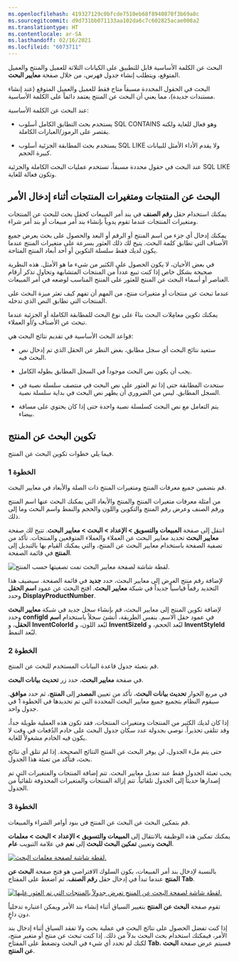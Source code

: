 ```yaml
---
ms.openlocfilehash: 419327129c0bfcde7510eb68f8940870f3b69a0c
ms.sourcegitcommit: d9d731bb071133aa102da6c7c602825acae008a2
ms.translationtype: HT
ms.contentlocale: ar-SA
ms.lasthandoff: 02/16/2021
ms.locfileid: "6073711"
---
```

البحث عن الكلمة الأساسية قابل للتطبيق على الكيانات الثلاثة للعميل والمنتج والعميل المتوقع، ويتطلب إنشاء جدول فهرس، من خلال صفحة **معايير البحث**.

 
البحث في الحقول المحددة مسبقاً متاح فقط للعميل والعميل المتوقع (عند إنشاء مستندات جديدة)، مما يعني أن البحث عن المنتج يعتمد دائماً على الكلمة الأساسية.


عند البحث عن الكلمة الأساسية:

-   يستخدم بحث التطابق الكامل أسلوب SQL CONTAINS وهو فعال للغاية ولكنه يقتصر على الرموز/العبارات الكاملة.

-   يستخدم بحث المطابقة الجزئية أسلوب SQL LIKE ولا يقدم الأداء الأمثل للبيانات كبيرة الحجم.

عند البحث في حقول محددة مسبقاً، تستخدم عمليات البحث الكاملة والجزئية SQL LIKE وتكون فعالة للغاية.

## <a name="search-for-products-and-product-variants-during-order-entry"></a>البحث عن المنتجات ومتغيرات المنتجات أثناء إدخال الأمر

يمكنك استخدام حقل **رقم الصنف** في بند أمر المبيعات كحقل بحث للبحث عن المنتجات ومتغيرات المنتجات عندما تقوم يدوياً بإنشاء بند أمر مبيعات أو بند أمر شراء.

يمكنك إدخال أي جزء من اسم المنتج أو الرقم أو البعد والحصول على بحث يعرض جميع الأصناف التي تطابق كلمة البحث. يتيح لك ذلك العثور بسرعة على متغيرات المنتج عندما يكون لديك فقط سلسلة التكوين أو أحد أبعاد المنتج المتاحة.

في بعض الأحيان، لا يكون الحصول على الكثير من شيء ما هو الأمثل. هذه النظرية صحيحة بشكل خاص إذا كنت تبيع عدداً من المنتجات المتشابهة وتحاول تذكر أرقام العناصر أو أسماء البحث عن المنتج للعثور على المنتج المناسب لوضعه في أمر المبيعات.

عندما تبحث عن منتجات أو متغيرات منتج، من المهم أن تفهم كيف تعثر ميزة البحث على المنتجات التي تطابق النص الذي تدخله.

يمكنك تكوين معامِلات البحث بناءً على نوع البحث للمطابقة الكاملة أو الجزئية عندما تبحث عن الأصناف و/أو العملاء.

قواعد البحث الأساسية في تقديم نتائج البحث هي:

-   ستعيد نتائج البحث أي سجل مطابق، بغض النظر عن الحقل الذي تم إدخال نص البحث فيه.

-   يجب أن يكون نص البحث موجوداً في السجل المطابق بطوله الكامل.

-   ستحدث المطابقة حتى إذا تم العثور على نص البحث في منتصف سلسلة نصية في السجل المطابق. ليس من الضروري أن يظهر نص البحث في بداية سلسلة نصية.

-   يتم التعامل مع نص البحث كسلسلة نصية واحدة حتى إذا كان يحتوي على مسافة بيضاء.

## <a name="configure-the-product-search"></a>تكوين البحث عن المنتج

فيما يلي خطوات تكوين البحث عن المنتج.

### <a name="step-1"></a>الخطوة 1

قم بتضمين جميع معرفات المنتج ومتغيرات المنتج ذات الصلة والأبعاد في معايير البحث.

من أمثلة معرفات متغيرات المنتج والمنتج والأبعاد التي يمكنك البحث عنها اسم المنتج ورقم الصنف وعرض رقم المنتج والتكوين واللون والحجم والنمط واسم البحث وما إلى ذلك.

انتقل إلى صفحة **المبيعات والتسويق > الإعداد > البحث > معايير البحث**. تتيح لك صفحة **معايير البحث** تحديد معايير البحث عن العملاء والعملاء المتوقعين والمنتجات. تأكد من تصفية الصفحة باستخدام معايير البحث عن المنتج، والتي يمكنك القيام بها بالتبديل إلى **المنتج** في قائمة الصفحة.

![لقطة شاشة لصفحة معايير البحث تمت تصفيتها حسب المنتج.](../media/search-criteria-product.png)

لإضافة رقم منتج العرض إلى معايير البحث، حدد **جديد** في قائمة الصفحة. سيضيف هذا التحديد رقماً قياسياً جديداً في شبكة **معايير البحث**. افتح البحث عن عمود **اسم الحقل** وحدد **DisplayProductNumber**.

لإضافة تكوين المنتج إلى معايير البحث، قم بإنشاء سجل جديد في شبكة **معايير البحث** وحدد **configId** في عمود حقل الاسم. بنفس الطريقة، أنشئ سجلاً باستخدام **اسم الحقل**، و **InventColorId** لبُعد اللون، و **InventSizeId** لبُعد الحجم، و **InventStyleId** لبُعد النمط.

### <a name="step-2"></a>الخطوة 2 

قم بتعبئة جدول قاعدة البيانات المستخدم للبحث عن المنتج.

في صفحة **معايير البحث**، حدد زر **تحديث بيانات البحث**.

في مربع الحوار **تحديث بيانات البحث**، تأكد من تعيين **المصدر** إلى **المنتج**، ثم حدد **موافق**. سيقوم النظام بتجميع جميع معايير البحث المحددة التي تم تحديدها في الخطوة 1 في جدول واحد.

إذا كان لديك الكثير من المنتجات ومتغيرات المنتجات، فقد تكون هذه العملية طويلة جداً، وقد تتلقى تحذيراً. نوصي بجدولة عدد سكان جدول البحث على خادم الدُفعات في وقت لا يكون فيه الخادم مشغولاً للغاية.

حتى يتم ملء الجدول، لن يوفر البحث عن المنتج النتائج الصحيحة. إذا لم تتلق أي نتائج بحث، فتأكد من تعبئة هذا الجدول.

يجب تعبئة الجدول فقط عند تعديل معايير البحث.
تتم إضافة المنتجات والمتغيرات التي تم إصدارها حديثاً إلى الجدول تلقائياً. تتم إزالة المنتجات والمتغيرات المحذوفة تلقائياً من الجدول.

### <a name="step-3"></a>الخطوة 3

قم بتمكين البحث عن البحث عن المنتج في بنود أوامر الشراء والمبيعات.

يمكنك تمكين هذه الوظيفة بالانتقال إلى **المبيعات والتسويق > الإعداد > البحث > معلمات البحث** وتعيين **تمكين البحث للبحث** إلى **نعم** في علامة التبويب **عام**.

[![لقطة شاشة لصفحة معلمات البحث.](../media/search-parameters.png)](../media/search-parameters.png#lightbox)

بالنسبة لإدخال بند أمر المبيعات، يكون السلوك الافتراضي هو فتح صفحة **البحث عن المنتج** عندما تبدأ في إدخال حقل **رقم الصنف**، ثم اضغط على المفتاح **Tab**.

[![لقطة شاشة لصفحة البحث عن المنتج تعرض جدولاً بالمنتجات التي تم العثور عليها.](../media/product-search.png)](../media/product-search.png#lightbox)

تقوم صفحة **البحث عن المنتج** بتغيير السياق أثناء إنشاء بند الأمر ويمكن اعتباره تدخلياً دون داعٍ.

إذا كنت تفضل الحصول على نتائج البحث في عملية بحث ولا تفقد السياق أثناء إدخال بند الأمر، فيمكنك استخدام بحث البحث بدلاً من ذلك. إذا كنت تبحث عن منتج أو متغير منتج، لكنك لم تحدد أي شيء في البحث وتضغط على المفتاح **Tab**، فسيتم عرض صفحة **البحث عن المنتج**.

